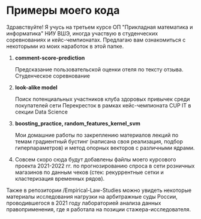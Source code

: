 # Примеры моего кода

Здравствуйте! Я учусь на третьем курсе ОП "Прикладная математика и информатика" НИУ ВШЭ, иногда участвую в студенческих соревнованиях и кейс-чемпионатах. Предлагаю вам ознакомиться с некоторыми из моих наработок в этой папке.


1. **comment-score-prediction**

    Предсказание пользовательской оценки отеля по тексту отзыва. Студенческое соревнование

2. **look-alike model**
 
    Поиск потенциальных участников клуба здоровых привычек среди покупателей сети Перекресток в рамках кейс-чемпионата CUP IT в секции Data Science 

3. **boosting_practice, random_features_kernel_svm**

    Мои домашние работы по закреплению материалов лекций по темам градиентный бустинг (написана своя реализация, подбор гиперпараметров) и метод опорных векторов с различными ядрами.
    
4. Совсем скоро сюда будут добавлены файлы моего курсового проекта 2021-2022 гг. по прогнозированию спроса в сети розничных магазинов по данным чеков (стек: рекуррентные сетки и кластеризация временных рядов).

Также в репозитории /Empirical-Law-Studies можно увидеть некоторые материалы исследования нагрузки на арбитражные суды России, проводившегося в 2021 году лабораторией анализа данных правоприменения, где я работала на позиции стажера-исследователя. 
